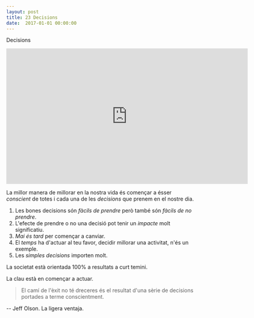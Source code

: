 ```yaml
---
layout: post
title: 23 Decisions
date:  2017-01-01 00:00:00
---
```


Decisions

<iframe width="640" height="360" src="https://www.youtube.com/embed/kI5yQ8-ZTtE?list=PLi_s9U287nBB7Ie5B63YMP7IvrSSaioQ2" frameborder="0" allowfullscreen></iframe>

La millor manera de millorar en la nostra vida és començar a ésser *conscient* de totes i cada una de les *decisions* que prenem en el nostre dia.

1. Les bones decisions són *fàcils de prendre* però també són *fàcils de no prendre*.
2. L'efecte de prendre o no una decisió pot tenir un *impacte* molt significatiu.
3. *Mai és tard* per començar a canviar.
4. El *temps* ha d'actuar al teu favor, decidir millorar una activitat, n'és un exemple.
5. Les *simples decisions* importen molt.

La societat està orientada 100% a resultats a curt temini.

La clau està en començar a actuar.

> El camí de l'èxit no té dreceres és el resultat d'una sèrie de decisions portades a terme conscientment.

-- Jeff Olson. La ligera ventaja.

